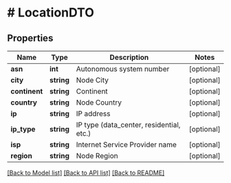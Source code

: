 # # LocationDTO

## Properties

Name | Type | Description | Notes
------------ | ------------- | ------------- | -------------
**asn** | **int** | Autonomous system number | [optional]
**city** | **string** | Node City | [optional]
**continent** | **string** | Continent | [optional]
**country** | **string** | Node Country | [optional]
**ip** | **string** | IP address | [optional]
**ip_type** | **string** | IP type (data_center, residential, etc.) | [optional]
**isp** | **string** | Internet Service Provider name | [optional]
**region** | **string** | Node Region | [optional]

[[Back to Model list]](../../README.md#models) [[Back to API list]](../../README.md#endpoints) [[Back to README]](../../README.md)
